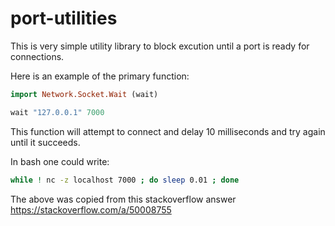 # port-utilities

This is very simple utility library to block excution until a port is ready for connections.

Here is an example of the primary function:

```haskell
import Network.Socket.Wait (wait)

wait "127.0.0.1" 7000
```

This function will attempt to connect and delay 10 milliseconds and try again until it succeeds.

In bash one could write:

```bash
while ! nc -z localhost 7000 ; do sleep 0.01 ; done
```

The above was copied from this stackoverflow answer https://stackoverflow.com/a/50008755
